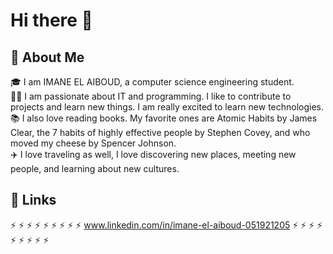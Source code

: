 # Hi there 👋
## 🚀 About Me
🎓 I am IMANE EL AIBOUD, a computer science engineering student.
</br>
👨‍💻 I am passionate about IT and programming. I like to contribute to projects and learn new things. I am really excited to learn new technologies.
</br>
📚 I also love reading books. My favorite ones are Atomic Habits by James Clear,  the 7 habits of highly effective people by Stephen Covey, and who moved my cheese by  Spencer Johnson.
</br>
✈️ I love traveling as well, I love discovering new places, meeting new people, and learning about new cultures.
## 🔗 Links
⚡ ⚡ ⚡ ⚡ ⚡ ⚡ ⚡ ⚡ ⚡
www.linkedin.com/in/imane-el-aiboud-051921205
⚡ ⚡ ⚡ ⚡ ⚡ ⚡ ⚡ ⚡ ⚡
